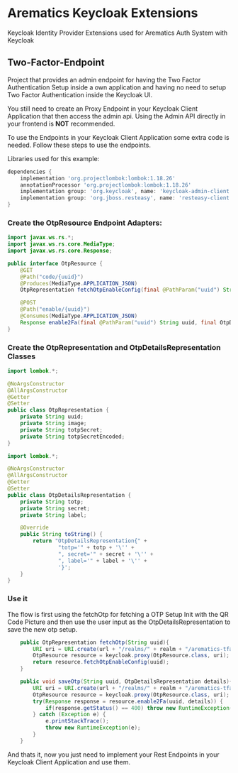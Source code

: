 # Arematics Keycloak Extensions
Keycloak Identity Provider Extensions used for Arematics Auth System with Keycloak

## Two-Factor-Endpoint
Project that provides an admin endpoint for having the Two Factor Authentication Setup inside a own application and having no need to setup Two Factor Authentication inside the Keycloak UI.

You still need to create an Proxy Endpoint in your Keycloak Client Application that then access the admin api. Using the Admin API directly in your frontend is **NOT** recommended.

To use the Endpoints in your Keycloak Client Application some extra code is needed. 
Follow these steps to use the endpoints.

Libraries used for this example:

```groovy
dependencies {
    implementation 'org.projectlombok:lombok:1.18.26'
    annotationProcessor 'org.projectlombok:lombok:1.18.26'
    implementation group: 'org.keycloak', name: 'keycloak-admin-client', version: '20.0.3'
    implementation group: 'org.jboss.resteasy', name: 'resteasy-client', version: '5.0.2.Final'
}
```
### Create the OtpResource Endpoint Adapters:

```java
import javax.ws.rs.*;
import javax.ws.rs.core.MediaType;
import javax.ws.rs.core.Response;

public interface OtpResource {
    @GET
    @Path("code/{uuid}")
    @Produces(MediaType.APPLICATION_JSON)
    OtpRepresentation fetchOtpEnableConfig(final @PathParam("uuid") String uuid);

    @POST
    @Path("enable/{uuid}")
    @Consumes(MediaType.APPLICATION_JSON)
    Response enable2Fa(final @PathParam("uuid") String uuid, final OtpDetailsRepresentation optDetails);
}
```
### Create the OtpRepresentation and OtpDetailsRepresentation Classes

```java
import lombok.*;

@NoArgsConstructor
@AllArgsConstructor
@Getter
@Setter
public class OtpRepresentation {
    private String uuid;
    private String image;
    private String totpSecret;
    private String totpSecretEncoded;
}
```
```java
import lombok.*;

@NoArgsConstructor
@AllArgsConstructor
@Getter
@Setter
public class OtpDetailsRepresentation {
    private String totp;
    private String secret;
    private String label;

    @Override
    public String toString() {
        return "OtpDetailsRepresentation{" +
                "totp='" + totp + '\'' +
                ", secret='" + secret + '\'' +
                ", label='" + label + '\'' +
                '}';
    }
}
```

### Use it
The flow is first using the fetchOtp for fetching a OTP Setup Init with the QR Code Picture and then use the user input as the OtpDetailsRepresentation to save the new otp setup.

```java
    public OtpRepresentation fetchOtp(String uuid){
        URI uri = URI.create(url + "/realms/" + realm + "/arematics-tfa/");
        OtpResource resource = keycloak.proxy(OtpResource.class, uri);
        return resource.fetchOtpEnableConfig(uuid);
    }

    public void saveOtp(String uuid, OtpDetailsRepresentation details){
        URI uri = URI.create(url + "/realms/" + realm + "/arematics-tfa/");
        OtpResource resource = keycloak.proxy(OtpResource.class, uri);
        try(Response response = resource.enable2Fa(uuid, details)) {
            if(response.getStatus() == 400) throw new RuntimeException("Setup failed");
        } catch (Exception e) {
            e.printStackTrace();
            throw new RuntimeException(e);
        }
    }
```

And thats it, now you just need to implement your Rest Endpoints in your Keycloak Client Application and use them.
